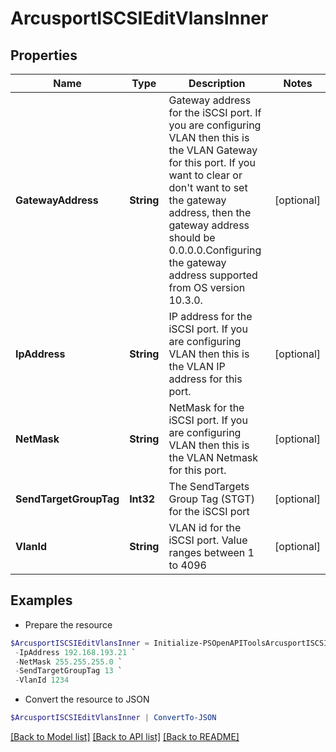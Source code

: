 # ArcusportISCSIEditVlansInner
## Properties

Name | Type | Description | Notes
------------ | ------------- | ------------- | -------------
**GatewayAddress** | **String** | Gateway address for the iSCSI port. If you are configuring VLAN then this is the VLAN Gateway for this port. If you want to clear or don&#39;t want to set the gateway address, then the gateway address should be 0.0.0.0.Configuring the gateway address supported from OS version 10.3.0. | [optional] 
**IpAddress** | **String** | IP address for the iSCSI port. If you are configuring VLAN then this is the VLAN IP address for this port. | [optional] 
**NetMask** | **String** | NetMask for the iSCSI port. If you are configuring VLAN then this is the VLAN Netmask for this port. | [optional] 
**SendTargetGroupTag** | **Int32** | The SendTargets Group Tag (STGT) for the iSCSI port | [optional] 
**VlanId** | **String** | VLAN id for the iSCSI port. Value ranges between 1 to 4096 | [optional] 

## Examples

- Prepare the resource
```powershell
$ArcusportISCSIEditVlansInner = Initialize-PSOpenAPIToolsArcusportISCSIEditVlansInner  -GatewayAddress 255.255.255.0 `
 -IpAddress 192.168.193.21 `
 -NetMask 255.255.255.0 `
 -SendTargetGroupTag 13 `
 -VlanId 1234
```

- Convert the resource to JSON
```powershell
$ArcusportISCSIEditVlansInner | ConvertTo-JSON
```

[[Back to Model list]](../README.md#documentation-for-models) [[Back to API list]](../README.md#documentation-for-api-endpoints) [[Back to README]](../README.md)

